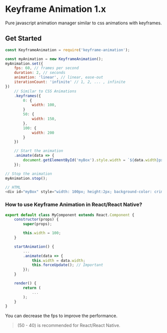 # Keyframe Animation 1.x
Pure javascript animation manager similar to css animations with keyframes.

## Get Started
```javascript
const KeyframeAnimation = require('keyframe-animation');

const myAnimation = new KeyframeAnimation();
myAnimation.set({
    fps: 60, // frames per second
    duration: 2, // seconds
    animation: 'linear', // linear, ease-out
    iterationCount: 'infinite' // 1, 2, ... , infinite
})
    // Similar to CSS Animations
    .keyframes({
        0: {
            width: 100,
        }
        50: {
            width: 150,
        },
        100: {
            width: 200
        }
    })

    // Start the animation
    .animate(data => {
        document.getElementById('myBox').style.width = `${data.width}px`;
    });

// Stop the animation
myAnimation.stop();

// HTML
<div id="myBox" style="width: 100px; height:2px; background-color: crimson;"></div>
```

### How to use Keyframe Animation in React/React Native?
```javascript
export default class MyComponent extends React.Component {
    constructor(props) {
        super(props);

        this.width = 100;
    }

    startAnimation() {
        ...
        .animate(data => {
            this.width = data.width;
            this.forceUpdate(); // Important
        });
    }

    render() {
        return (
            ...
        );
    }
}
```
You can decrease the fps to improve the performance.

>(50 - 40) is recommended for React/React Native.